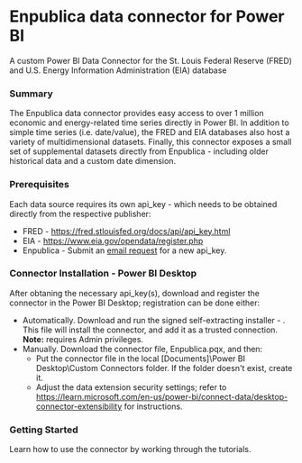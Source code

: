# Enpublica data connector for Power BI
A custom Power BI Data Connector for the St. Louis Federal Reserve (FRED) and U.S. Energy Information Administration (EIA) database

### Summary
The Enpublica data connector provides easy access to over 1 million economic and energy-related time series directly in Power BI.  In addition to simple time series (i.e. date/value), the FRED and EIA databases also host a variety of multidimensional datasets.  Finally, this connector exposes a small set of supplemental datasets directly from Enpublica - including older historical data and a custom date dimension.

### Prerequisites
Each data source requires its own api_key - which needs to be obtained directly from the respective publisher:
* FRED - https://fred.stlouisfed.org/docs/api/api_key.html
* EIA - https://www.eia.gov/opendata/register.php
* Enpublica - Submit an <a href="mailto:api_key_request@enpublica.com?subject=New%20api_key%20request&body=I%20would%20like%20to%20request%20a%20new%20api_key%20for%20Enpublica%20datasets.">email request</a> for a new api_key.

### Connector Installation - Power BI Desktop
After obtaning the necessary api_key(s), download and register the connector in the Power BI Desktop; registration can be done either:
* Automatically.  Download and run the signed self-extracting installer - .  This file will install the connector, and add it as a trusted connection. **Note:** requires Admin privileges.
* Manually.  Download the connector file, Enpublica.pqx, and then:
    * Put the connector file in the local [Documents]\Power BI Desktop\Custom Connectors folder. If the folder doesn't exist, create it.
    * Adjust the data extension security settings; refer to https://learn.microsoft.com/en-us/power-bi/connect-data/desktop-connector-extensibility for instructions.

### Getting Started
Learn how to use the connector by working through the tutorials.


